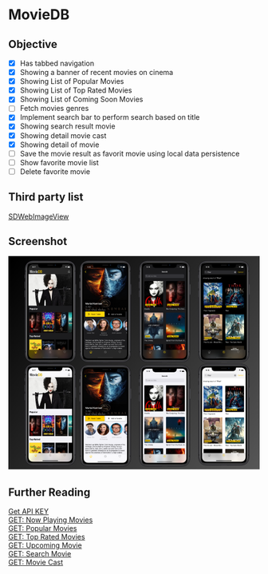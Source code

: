 # MovieDB

## Objective
- [x] Has tabbed navigation
- [x] Showing a banner of recent movies on cinema   
- [x] Showing List of Popular Movies
- [x] Showing List of Top Rated Movies
- [x] Showing List of Coming Soon Movies
- [ ] Fetch movies genres
- [x] Implement search bar to perform search based on title
- [x] Showing search result movie
- [x] Showing detail movie cast 
- [x] Showing detail of movie
- [ ] Save the movie result as favorit movie using local data persistence
- [ ] Show favorite movie list
- [ ] Delete favorite movie

## Third party list
[SDWebImageView](https://cocoapods.org/pods/SDWebImage)<br>
## Screenshot
![screenshoot](ss.png)
## Further Reading
[Get API KEY](https://rawg.io/apidocs)<br>
[GET: Now Playing Movies](https://developers.themoviedb.org/3/movies/get-now-playing)<br>
[GET: Popular Movies](https://developers.themoviedb.org/3/movies/get-popular-movies)<br>
[GET: Top Rated Movies](https://developers.themoviedb.org/3/movies/get-top-rated-movies)<br>
[GET: Upcoming Movie](https://developers.themoviedb.org/3/movies/get-upcoming)<br>
[GET: Search Movie](https://developers.themoviedb.org/3/search/search-movies)<br>
[GET: Movie Cast](https://developers.themoviedb.org/3/movies/get-movie-credits)
